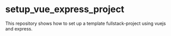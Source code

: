# setup_vue_express_project
This repository shows how to set up a template fullstack-project using vuejs and express.
